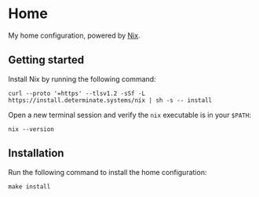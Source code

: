 # Home

My home configuration, powered by [Nix](https://nixos.org/).

## Getting started

Install Nix by running the following command:

```shell
curl --proto '=https' --tlsv1.2 -sSf -L https://install.determinate.systems/nix | sh -s -- install
```

Open a new terminal session and verify the `nix` executable is in your `$PATH`:

```shell
nix --version
```

## Installation

Run the following command to install the home configuration:

```shell
make install
```

